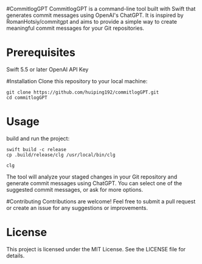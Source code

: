 #CommitlogGPT
CommitlogGPT is a command-line tool built with Swift that generates commit messages using OpenAI's ChatGPT. It is inspired by RomanHotsiy/commitgpt and aims to provide a simple way to create meaningful commit messages for your Git repositories.

# Prerequisites
Swift 5.5 or later
OpenAI API Key

#Installation
Clone this repository to your local machine:

```
git clone https://github.com/huiping192/commitlogGPT.git
cd commitlogGPT
```


# Usage

build and run the project:

```
swift build -c release
cp .build/release/clg /usr/local/bin/clg

clg
```

The tool will analyze your staged changes in your Git repository and generate commit messages using ChatGPT. You can select one of the suggested commit messages, or ask for more options.


#Contributing
Contributions are welcome! Feel free to submit a pull request or create an issue for any suggestions or improvements.

# License
This project is licensed under the MIT License. See the LICENSE file for details.